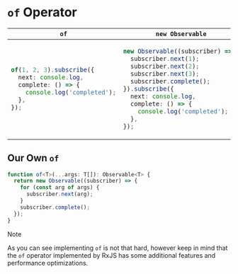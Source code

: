 # `of` Operator

<table>
<thead>
<tr>
<th><code>of</code></th>
<th><code>new Observable</code></th>
</tr>
</thead>
<tbody>
<tr>
<td>

```ts
of(1, 2, 3).subscribe({
  next: console.log,
  complete: () => {
    console.log('completed');
  },
});
```

</td>
<td>

```ts
new Observable((subscriber) => {
  subscriber.next(1);
  subscriber.next(2);
  subscriber.next(3);
  subscriber.complete();
}).subscribe({
  next: console.log,
  complete: () => {
    console.log('completed');
  },
});
```

</td>
</tr>
</tbody>
</table>

## Our Own `of`

```ts
function of<T>(...args: T[]): Observable<T> {
  return new Observable((subscriber) => {
    for (const arg of args) {
      subscriber.next(arg);
    }
    subscriber.complete();
  });
}
```

> [!NOTE]
>
> As you can see implementing `of` is not that hard, however keep in mind that the `of` operator implemented by RxJS has some additional features and performance optimizations.
